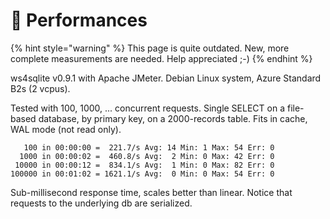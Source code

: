 # 🚄 Performances

{% hint style="warning" %}
This page is quite outdated. New, more complete measurements are needed. Help appreciated ;-)
{% endhint %}

ws4sqlite v0.9.1 with Apache JMeter. Debian Linux system, Azure Standard B2s (2 vcpus).

Tested with 100, 1000, ... concurrent requests. Single SELECT on a file-based database, by primary key, on a 2000-records table. Fits in cache, WAL mode (not read only).

```
   100 in 00:00:00 =  221.7/s Avg: 14 Min: 1 Max: 54 Err: 0
  1000 in 00:00:02 =  460.8/s Avg:  2 Min: 0 Max: 42 Err: 0
 10000 in 00:00:12 =  834.1/s Avg:  1 Min: 0 Max: 82 Err: 0
100000 in 00:01:02 = 1621.1/s Avg:  0 Min: 0 Max: 54 Err: 0
```

Sub-millisecond response time, scales better than linear. Notice that requests to the underlying db are serialized.
